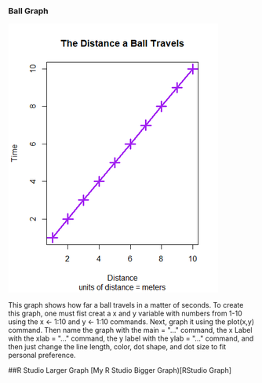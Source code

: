 ### Ball Graph


![](Ball)


This graph shows how far a ball travels in a matter of seconds. To create this graph, one must fist creat a x and y variable with numbers from 1-10 using the 
x <- 1:10
and
y <- 1:10 
commands. Next, graph it using the 
plot(x,y)
command. Then name the graph with the 
main = "..."
command, the x Label with the 
xlab = "..."
command, the y label with the 
ylab = "..."
command, and then just change the line length, color, dot shape, and dot size to fit personal preference. 

##R Studio Larger Graph
[My R Studio Bigger Graph)[RStudio Graph]

